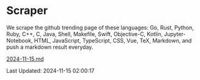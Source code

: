 # Scraper

We scrape the github trending page of these languages: Go, Rust, Python, Ruby, C++, C, Java, Shell, Makefile, Swift, Objective-C, Kotlin, Jupyter-Notebook, HTML, JavaScript, TypeScript, CSS, Vue, TeX, Markdown, and push a markdown result everyday.

[2024-11-15.md](https://github.com/cumthxy/github-trending-backup/blob/master/2024-11-15.md)

Last Updated: 2024-11-15 02:00:17